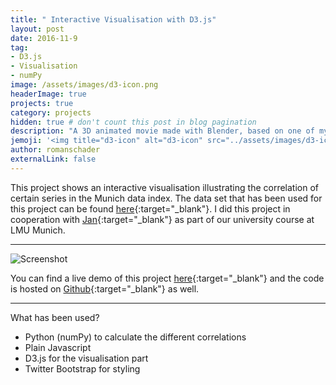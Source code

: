 ```yaml
---
title: " Interactive Visualisation with D3.js"
layout: post
date: 2016-11-9
tag:
- D3.js
- Visualisation
- numPy
image: /assets/images/d3-icon.png
headerImage: true
projects: true
category: projects
hidden: true # don't count this post in blog pagination
description: "A 3D animated movie made with Blender, based on one of my University Projects."
jemoji: '<img title="d3-icon" alt="d3-icon" src="../assets/images/d3-icon.png" height="20" width="20">'
author: romanschader
externalLink: false
---
```


This project shows an interactive visualisation illustrating the correlation of certain series in the Munich data index. The data set that has been used for this project can be found [here](https://www.muenchen.de/rathaus/Stadtinfos/Statistik/Indikatoren-und-Monatszahlen/Indikatorenatlas.html){:target="_blank"}. I did this project in cooperation with [Jan](http://gillich.de/jan/){:target="_blank"} as part of our university course at LMU Munich.

---

![Screenshot](../../assets/images/infovis.png)

You can find a live demo of this project [here](http://gillich.de/jan/infovis/){:target="_blank"} and the code is hosted on [Github](https://github.com/jangillich/IndikatorenatlasMuenchenVisualisierung){:target="_blank"} as well.

---

What has been used?

- Python (numPy) to calculate the different correlations
- Plain Javascript
- D3.js for the visualisation part
- Twitter Bootstrap for styling
